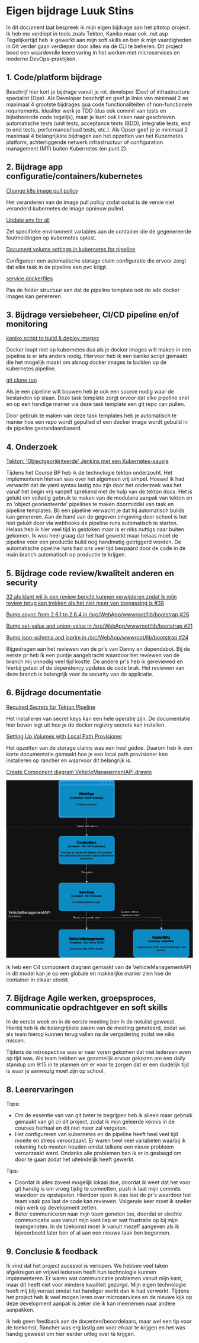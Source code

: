 ﻿# Eigen bijdrage Luuk Stins

In dit document laat bespreek ik mijn eigen bijdrage aan het pitstop project. Ik heb me verdiept in tools zoals Tekton, Kaniko maar ook .net asp Tegelijkertijd heb ik gewerkt aan mijn soft skills en ben ik mijn vaardigheden in Git verder gaan verdiepen door alles via de CLI te beheren. Dit project bood een waardevolle leerervaring in het werken met microservices en moderne DevOps-praktijken.

## 1. Code/platform bijdrage

Beschrijf hier kort je bijdrage vanuit je rol, developer (Dev) of infrastructure specialist (Ops). Als Developer beschrijf en geef je links van minimaal 2 en maximaal 4 grootste bijdrages qua code functionaliteiten of non-functionele requirements. Idealiter werk je TDD (dus ook commit van tests en bijbehorende code tegelijk), maar je kunt ook linken naar geschreven automatische tests (unit tests, acceptance tests (BDD), integratie tests, end to end tests, performance/load tests, etc.). Als Opser geef je je minimaal 2 maximaal 4 belangrijkste bijdragen aan het opzetten van het Kubernetes platform, achterliggende netwerk infrastructuur of configuration management (MT) buiten Kubernetes (en punt 2).

## 2. Bijdrage app configuratie/containers/kubernetes

[Change k8s image pull policy](https://github.com/hanaim-devops/devops-bp-pitstop-uitbreiding-team-tbd/commit/4a557a02e46642eee8f8efaf40a3bbdb1e702b1f)

Het veranderen van de image pull policy zodat ookal is de versie niet veranderd kubernetes de image opnieuw pulled.

[Update env for all](https://github.com/hanaim-devops/devops-bp-pitstop-uitbreiding-team-tbd/commit/0f058dd94485d92aca7d62eb02f1b5030b7f3b4e)

Zet specifieke environment variables aan de container die de gegenereerde foutmeldingen op kubernetes oplost.

[Document volume settings in kubernetes for pipeline](https://github.com/hanaim-devops/devops-bp-pitstop-uitbreiding-team-tbd/commit/2d8dcbfa18170490aedad87079f70c2111a28c26)

Configureer een automatische storage claim configuratie die ervoor zorgt dat elke task in de pipeline een pvc krijgt.

[service dockerfiles](https://github.com/hanaim-devops/devops-bp-pitstop-uitbreiding-team-tbd/commit/360c4189b94884b7b8a740d1b6c3d242dc2b3471)

Pas de folder structuur aan dat de pipeline template ook de sdk docker images kan genereren.

## 3. Bijdrage versiebeheer, CI/CD pipeline en/of monitoring

[kaniko script to build & deploy images](https://github.com/hanaim-devops/devops-bp-pitstop-uitbreiding-team-tbd/commit/50c42152ced359a0318853ee00d35121cd44e958)

Docker loopt niet op kubernetes dus als je docker images wilt maken in een pipeline is er iets anders nodig. Hiervoor heb ik een kaniko script gemaakt die het mogelijk maakt om alsnog docker images te builden op de kubernetes pipeline.

[git clone run](https://github.com/hanaim-devops/devops-bp-pitstop-uitbreiding-team-tbd/commit/a6e321c0fce7f56d4f07c78e39ab68f55b2dc62f)

Als je een pipeline wilt bouwen heb je ook een source nodig waar de bestanden op staan. Deze task template zorgt ervoor dat elke pipeline snel en op een handige manier via deze task template een git repo can pullen.

Door gebruik te maken van deze task templates heb je automatisch te manier hoe een repo wordt gepulled of een docker image wordt gebuild in de pipeline gestandaardiseerd.

## 4. Onderzoek

[Tekton: 'Objectgeoriënteerde' Jenkins met een Kubernetes-sausje](https://github.com/hanaim-devops/devops-blog-luukjp/blob/main/src/tekton-jenkins-met-een-kubernetes-sausje/README.md)

Tijdens het Course BP heb ik de technologie tekton onderzocht. Het implementeren hiervan was over het algemeen vrij simpel. Hoewel ik had verwacht dat de yaml syntax lastig zou zijn door het onderzoek was het vanaf het begin vrij vanzelf sprekend met de hulp van de tekton docs. Het is gelukt om volledig gebruik te maken van de modulaire aanpak van tekton en zo 'object georienteerde' pipelines te maken doormiddel van task en pipeline templates. Bij een pipeline verwacht je dat hij automatisch builds kan genereren. Aan de hand van de gegeven omgeving door school is het niet gelukt door via webhooks de pipeline runs automatisch te starten. Helaas heb ik hier veel tijd in gestoken maar is er niks nuttigs naar buiten gekomen. Ik wou heel graag dat het had gewerkt maar helaas moet de pipeline voor een productie build nog handmatig getriggerd worden. De automatische pipeline runs had ons veel tijd bespaard door de code in de main branch automatisch op productie te krijgen.
 
## 5. Bijdrage code review/kwaliteit anderen en security

[32 als klant wil ik een review bericht kunnen verwijderen zodat ik mijn review terug kan trekken als het niet meer van toepassing is #38](https://github.com/hanaim-devops/devops-bp-pitstop-uitbreiding-team-tbd/pull/38)

[Bump async from 2.6.1 to 2.6.4 in /src/WebApp/wwwroot/lib/bootstrap #26](https://github.com/hanaim-devops/devops-bp-pitstop-uitbreiding-team-tbd/pull/26)

[Bump set-value and union-value in /src/WebApp/wwwroot/lib/bootstrap #21](https://github.com/hanaim-devops/devops-bp-pitstop-uitbreiding-team-tbd/pull/21)

[Bump json-schema and jsprim in /src/WebApp/wwwroot/lib/bootstrap #24](https://github.com/hanaim-devops/devops-bp-pitstop-uitbreiding-team-tbd/pull/24)

Bijgedragen aan het reviewen van de pr's van Danny en dependabot. Bij de eerste pr heb ik een puntje aangebracht waardoor het reviewen van de branch mij onnodig veel tijd kostte. De andere pr's heb ik gereviewed en hierbij getest of de dependency updates de code brak. Het reviewen van deze branch is belangrijk voor de security van de applicatie.

## 6. Bijdrage documentatie

[Required Secrets for Tekton Pipeline](https://github.com/hanaim-devops/devops-bp-pitstop-uitbreiding-team-tbd/blob/main/tekton/tekton.md)

Het installeren van secret keys kan een hele operatie zijn. De documentatie hier boven legt uit hoe je de docker registry secrets kan instellen.

[Setting Up Volumes with Local Path Provisioner](https://github.com/hanaim-devops/devops-bp-pitstop-uitbreiding-team-tbd/blob/main/tekton/volume-info.md)

Het opzetten van de storage claims was een heel gedoe. Daarom heb ik een korte documentatie gemaakt hoe je een local path provisioner kan installeren op rancher en waarvoor dit belangrijk is.

[Create Component diagram VehicleManagementAPI.drawio](https://github.com/hanaim-devops/devops-bp-pitstop-uitbreiding-team-tbd/commit/9cf6194749fe227025e534583072b5e692ca6ce4)

![Component diagram VehicleManagementAPI](https://raw.githubusercontent.com/hanaim-devops/devops-bp-pitstop-uitbreiding-team-tbd/refs/heads/main/Docs/images/Component%20diagram%20VehicleManagementAPI.drawio.png)

Ik heb een C4 component diagram gemaakt van de VehicleManagementAPI in dit model kan je op een globale en makkelijke manier zien hoe de container in elkaar steekt.

## 7. Bijdrage Agile werken, groepsproces, communicatie opdrachtgever en soft skills

In de eerste week en in de eerste meeting ben ik de notulist geweest. Hierbij heb ik de belangrijkste zaken van de meeting genoteerd, zodat we als team hierop kunnen terug vallen na de vergadering zodat we niks missen.

Tijdens de retrospective was er naar voren gekomen dat niet iedereen even op tijd was. Als team hebben we gezamelijk ervoor gekozen om een daily standup om 9:15 in te plannen om er voor te zorgen dat er een duidelijk tijd is waar je aanwezig moet zijn op school.
  
## 8. Leerervaringen

Tops:

- Om de essentie van van git beter te begrijpen heb ik alleen maar gebruik gemaakt van git cli dit project, zodat ik mijn geleerde kennis in de courses herhaal en dit niet meer zal vergeten.
- Het configureren van kubernetes en de pipeline heeft heel veel tijd moeite en stress veroorzaakt. Er waren heel veel variabelen waarbij ik rekening heb moeten houden omdat telkens een nieuw probleem veroorzaakt werd. Ondanks alle problemen ben ik er in geslaagd om door te gaan zodat het uiteindelijk heeft gewerkt.

Tips:

- Doordat ik alles zoveel mogelijk lokaal doe, doordat ik weet dat het voor git handig is om vroeg tijdig te committen, push ik laat mijn commits waardoor ze opstapelen. Hierdoor open ik pas laat de pr's waardoor het team vaak pas laat de code kan reviewen. Volgende keer moet ik sneller mijn werk op development zetten.
- Beter communiceren naar mijn team genoten toe, doordat er slechte communicatie was vanuit mijn kant liep er wat frustratie op bij mijn teamgenoten. In de toekomst moet ik vanuit mezelf aangeven als ik bijvoorbeeld later ben of al aan een nieuwe taak ben begonnen.

## 9. Conclusie & feedback

Ik vind dat het project sucesvol is verlopen. We hebben veel taken afgekregen en vrijwel iedereen heeft hun technologie kunnen implementeren. Er waren wat communicatie problemen vanuit mijn kant, maar dit heeft niet voor mindere kwaliteit gezorgd. Mijn eigen technologie heeft mij blij verrast omdat het handiger werkt dan ik had verwerkt. Tijdens het project heb ik veel mogen leren over microservices en de nieuwe kijk op deze development aanpak is zeker die ik kan meenemen naar andere aanpakken.

Ik heb geen feedback aan de docenten/beoordelaars, maar wel een tip voor de toekomst. Rancher was erg lastig om voor elkaar te krijgen en het was handig geweest om hier eerder uitleg over te krijgen.
